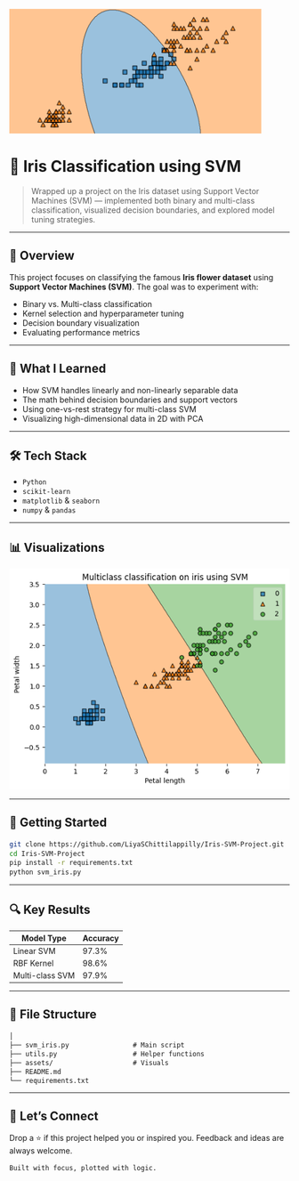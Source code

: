 
![Iris SVM](https://github.com/liyachittilappilly/iris-svmproject/blob/main/Screenshot%202025-07-09%20181607.png)

# 🌸 Iris Classification using SVM

> Wrapped up a project on the Iris dataset using Support Vector Machines (SVM) — implemented both binary and multi-class classification, visualized decision boundaries, and explored model tuning strategies.

---

## 📌 Overview

This project focuses on classifying the famous **Iris flower dataset** using **Support Vector Machines (SVM)**. The goal was to experiment with:

- Binary vs. Multi-class classification
- Kernel selection and hyperparameter tuning
- Decision boundary visualization
- Evaluating performance metrics

---

## 🧠 What I Learned

- How SVM handles linearly and non-linearly separable data
- The math behind decision boundaries and support vectors
- Using one-vs-rest strategy for multi-class SVM
- Visualizing high-dimensional data in 2D with PCA

---

## 🛠️ Tech Stack

- `Python`
- `scikit-learn`
- `matplotlib` & `seaborn`
- `numpy` & `pandas`

---

## 📊 Visualizations

<img src="download (1).png" width="600"/>

---

## 🚀 Getting Started

```bash
git clone https://github.com/LiyaSChittilappilly/Iris-SVM-Project.git
cd Iris-SVM-Project
pip install -r requirements.txt
python svm_iris.py
````

---

## 🔍 Key Results

| Model Type      | Accuracy |
| --------------- | -------- |
| Linear SVM      | 97.3%    |
| RBF Kernel      | 98.6%    |
| Multi-class SVM | 97.9%    |

---

## 🧩 File Structure

```
│
├── svm_iris.py                # Main script
├── utils.py                   # Helper functions
├── assets/                    # Visuals
├── README.md
└── requirements.txt
```

---

## 💬 Let’s Connect

Drop a ⭐ if this project helped you or inspired you. Feedback and ideas are always welcome.

```
Built with focus, plotted with logic.

